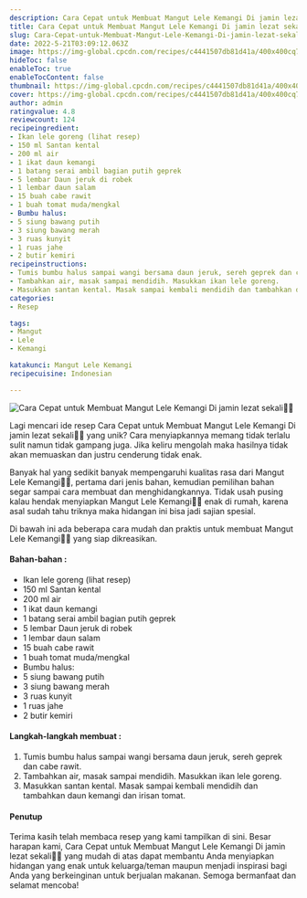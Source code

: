 ```yaml
---
description: Cara Cepat untuk Membuat Mangut Lele Kemangi Di jamin lezat sekali"
title: Cara Cepat untuk Membuat Mangut Lele Kemangi Di jamin lezat sekali
slug: Cara-Cepat-untuk-Membuat-Mangut-Lele-Kemangi-Di-jamin-lezat-sekali
date: 2022-5-21T03:09:12.063Z
image: https://img-global.cpcdn.com/recipes/c4441507db81d41a/400x400cq70/photo.jpg
hideToc: false
enableToc: true
enableTocContent: false
thumbnail: https://img-global.cpcdn.com/recipes/c4441507db81d41a/400x400cq70/photo.jpg
cover: https://img-global.cpcdn.com/recipes/c4441507db81d41a/400x400cq70/photo.jpg
author: admin
ratingvalue: 4.8
reviewcount: 124
recipeingredient:
- Ikan lele goreng (lihat resep)
- 150 ml Santan kental
- 200 ml air
- 1 ikat daun kemangi
- 1 batang serai ambil bagian putih geprek
- 5 lembar Daun jeruk di robek
- 1 lembar daun salam
- 15 buah cabe rawit
- 1 buah tomat muda/mengkal
- Bumbu halus:
- 5 siung bawang putih
- 3 siung bawang merah
- 3 ruas kunyit
- 1 ruas jahe
- 2 butir kemiri
recipeinstructions:
- Tumis bumbu halus sampai wangi bersama daun jeruk, sereh geprek dan cabe rawit.
- Tambahkan air, masak sampai mendidih. Masukkan ikan lele goreng.
- Masukkan santan kental. Masak sampai kembali mendidih dan tambahkan daun kemangi dan irisan tomat.
categories:
- Resep

tags:
- Mangut
- Lele
- Kemangi

katakunci: Mangut Lele Kemangi
recipecuisine: Indonesian

---
```


![Cara Cepat untuk Membuat Mangut Lele Kemangi Di jamin lezat sekali👩‍🍳](https://img-global.cpcdn.com/recipes/c4441507db81d41a/400x400cq70/photo.jpg)

Lagi mencari ide resep Cara Cepat untuk Membuat Mangut Lele Kemangi Di jamin lezat sekali👩‍🍳 yang unik? Cara menyiapkannya memang tidak terlalu sulit namun tidak gampang juga. Jika keliru mengolah maka hasilnya tidak akan memuaskan dan justru cenderung tidak enak.

Banyak hal yang sedikit banyak mempengaruhi kualitas rasa dari Mangut Lele Kemangi👩‍🍳, pertama dari jenis bahan, kemudian pemilihan bahan segar sampai cara membuat dan menghidangkannya. Tidak usah pusing kalau hendak menyiapkan Mangut Lele Kemangi👩‍🍳 enak di rumah, karena asal sudah tahu triknya maka hidangan ini bisa jadi sajian spesial.

Di bawah ini ada beberapa cara mudah dan praktis untuk membuat Mangut Lele Kemangi👩‍🍳 yang siap dikreasikan.

<!--inarticleads1-->

#### Bahan-bahan :

- Ikan lele goreng (lihat resep)
- 150 ml Santan kental
- 200 ml air
- 1 ikat daun kemangi
- 1 batang serai ambil bagian putih geprek
- 5 lembar Daun jeruk di robek
- 1 lembar daun salam
- 15 buah cabe rawit
- 1 buah tomat muda/mengkal
- Bumbu halus:
- 5 siung bawang putih
- 3 siung bawang merah
- 3 ruas kunyit
- 1 ruas jahe
- 2 butir kemiri

<!--inarticleads2-->

#### Langkah-langkah membuat :

1. Tumis bumbu halus sampai wangi bersama daun jeruk, sereh geprek dan cabe rawit.
1. Tambahkan air, masak sampai mendidih. Masukkan ikan lele goreng.
1. Masukkan santan kental. Masak sampai kembali mendidih dan tambahkan daun kemangi dan irisan tomat.

#### Penutup

Terima kasih telah membaca resep yang kami tampilkan di sini. Besar harapan kami, Cara Cepat untuk Membuat Mangut Lele Kemangi Di jamin lezat sekali👩‍🍳 yang mudah di atas dapat membantu Anda menyiapkan hidangan yang enak untuk keluarga/teman maupun menjadi inspirasi bagi Anda yang berkeinginan untuk berjualan makanan. Semoga bermanfaat dan selamat mencoba!